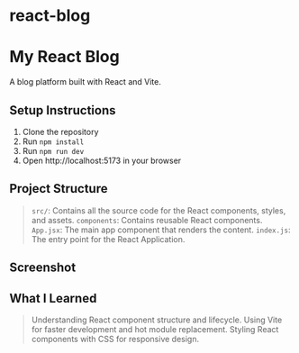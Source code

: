 # react-blog


# My React Blog

A blog platform built with React and Vite.

## Setup Instructions
1. Clone the repository
2. Run `npm install`
3. Run `npm run dev`
4. Open http://localhost:5173 in your browser

## Project Structure
> `src/`: Contains all the source code for the React components, styles, and assets.
> `components`: Contains reusable React components.
> `App.jsx`: The main app component that renders the content.
> `index.js`: The entry point for the React Application.


## Screenshot




## What I Learned
> Understanding React component structure and lifecycle.
> Using Vite for faster development and hot module replacement.
> Styling React components with CSS for responsive design.
